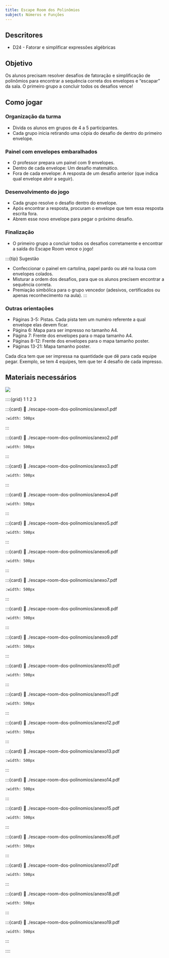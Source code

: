 ```yaml
---
title: Escape Room dos Polinômios
subject: Números e Funções
---
```


## Descritores

* D24 - Fatorar e simplificar expressões algébricas

## Objetivo

Os alunos precisam resolver desafios de fatoração e simplificação de polinômios para encontrar a sequência correta dos envelopes e “escapar” da sala. O primeiro grupo a concluir todos os desafios vence!

## Como jogar

### Organização da turma

* Divida os alunos em grupos de 4 a 5 participantes.
* Cada grupo inicia retirando uma cópia do desafio de dentro do primeiro envelope.

### Painel com envelopes embaralhados

* O professor prepara um painel com 9 envelopes.
* Dentro de cada envelope: Um desafio matemático.
* Fora de cada envelope: A resposta de um desafio anterior (que indica qual envelope abrir a seguir).

### Desenvolvimento do jogo

* Cada grupo resolve o desafio dentro do envelope.
* Após encontrar a resposta, procuram o envelope que tem essa resposta escrita fora.
* Abrem esse novo envelope para pegar o próximo desafio.

### Finalização

* O primeiro grupo a concluir todos os desafios corretamente e encontrar a saída do Escape Room vence o jogo!

:::{tip} Sugestão
* Confeccionar o painel em cartolina, papel pardo ou até na lousa com envelopes colados.
* Misturar a ordem dos desafios, para que os alunos precisem encontrar a sequência correta.
* Premiação simbólica para o grupo vencedor (adesivos, certificados ou apenas reconhecimento na aula).
:::

### Outras orientações

* Páginas 3-5: Pistas. Cada pista tem um numéro referente a qual envelope elas devem ficar.
* Página 6: Mapa para ser impresso no tamanho A4.
* Página 7: Frente dos envelopes para o mapa tamanho A4.
* Páginas 8-12: Frente dos envelopes para o mapa tamanho poster.
* Páginas 13-21: Mapa tamanho poster.

Cada dica tem que ser impressa na quantidade que dê para cada equipe pegar. Exemplo, se tem 4 equipes, tem que ter 4 desafio de cada impresso.

## Materiais necessários

[![](https://badgen.net/badge/Download/ZIP)](./escape-room-dos-polinomios/tudo.zip)

::::{grid} 1 1 2 3

:::{card}
:link: ./escape-room-dos-polinomios/anexo1.pdf
```{image} ./escape-room-dos-polinomios/anexo1.png
:width: 500px
```
:::

:::{card}
:link: ./escape-room-dos-polinomios/anexo2.pdf
```{image} ./escape-room-dos-polinomios/anexo2.png
:width: 500px
```
:::

:::{card}
:link: ./escape-room-dos-polinomios/anexo3.pdf
```{image} ./escape-room-dos-polinomios/anexo3.png
:width: 500px
```
:::

:::{card}
:link: ./escape-room-dos-polinomios/anexo4.pdf
```{image} ./escape-room-dos-polinomios/anexo4.png
:width: 500px
```
:::

:::{card}
:link: ./escape-room-dos-polinomios/anexo5.pdf
```{image} ./escape-room-dos-polinomios/anexo5.png
:width: 500px
```
:::

:::{card}
:link: ./escape-room-dos-polinomios/anexo6.pdf
```{image} ./escape-room-dos-polinomios/anexo6.png
:width: 500px
```
:::

:::{card}
:link: ./escape-room-dos-polinomios/anexo7.pdf
```{image} ./escape-room-dos-polinomios/anexo7.png
:width: 500px
```
:::

:::{card}
:link: ./escape-room-dos-polinomios/anexo8.pdf
```{image} ./escape-room-dos-polinomios/anexo8.png
:width: 500px
```
:::

:::{card}
:link: ./escape-room-dos-polinomios/anexo9.pdf
```{image} ./escape-room-dos-polinomios/anexo9.png
:width: 500px
```
:::

:::{card}
:link: ./escape-room-dos-polinomios/anexo10.pdf
```{image} ./escape-room-dos-polinomios/anexo10.png
:width: 500px
```
:::

:::{card}
:link: ./escape-room-dos-polinomios/anexo11.pdf
```{image} ./escape-room-dos-polinomios/anexo11.png
:width: 500px
```
:::

:::{card}
:link: ./escape-room-dos-polinomios/anexo12.pdf
```{image} ./escape-room-dos-polinomios/anexo12.png
:width: 500px
```
:::

:::{card}
:link: ./escape-room-dos-polinomios/anexo13.pdf
```{image} ./escape-room-dos-polinomios/anexo13.png
:width: 500px
```
:::

:::{card}
:link: ./escape-room-dos-polinomios/anexo14.pdf
```{image} ./escape-room-dos-polinomios/anexo14.png
:width: 500px
```
:::

:::{card}
:link: ./escape-room-dos-polinomios/anexo15.pdf
```{image} ./escape-room-dos-polinomios/anexo15.png
:width: 500px
```
:::

:::{card}
:link: ./escape-room-dos-polinomios/anexo16.pdf
```{image} ./escape-room-dos-polinomios/anexo16.png
:width: 500px
```
:::

:::{card}
:link: ./escape-room-dos-polinomios/anexo17.pdf
```{image} ./escape-room-dos-polinomios/anexo17.png
:width: 500px
```
:::

:::{card}
:link: ./escape-room-dos-polinomios/anexo18.pdf
```{image} ./escape-room-dos-polinomios/anexo18.png
:width: 500px
```
:::

:::{card}
:link: ./escape-room-dos-polinomios/anexo19.pdf
```{image} ./escape-room-dos-polinomios/anexo19.png
:width: 500px
```
:::

::::